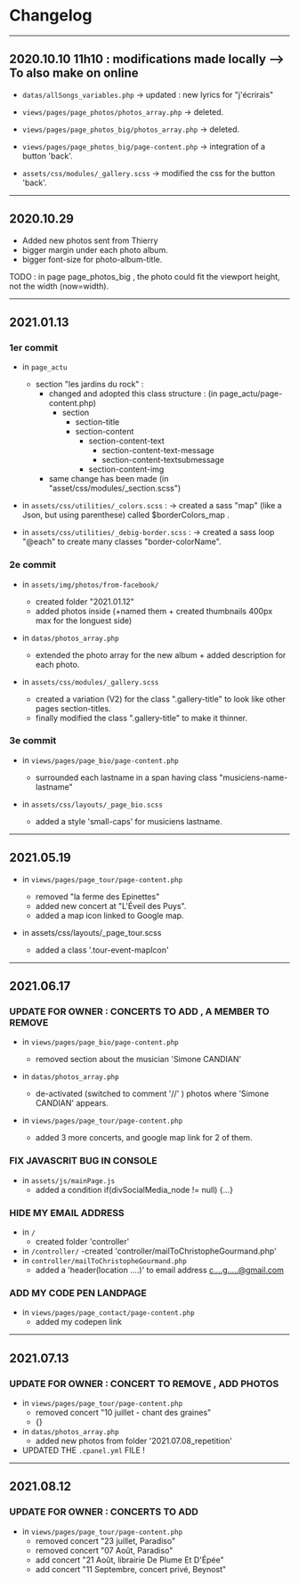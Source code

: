 
# Changelog

---

## 2020.10.10 11h10 :   modifications made locally --> To also make on online

- `datas/allSongs_variables.php`
-> updated : new lyrics for "j'écrirais"

- `views/pages/page_photos/photos_array.php`
-> deleted.

- `views/pages/page_photos_big/photos_array.php`
-> deleted.

- `views/pages/page_photos_big/page-content.php`
-> integration of a button 'back'.

- `assets/css/modules/_gallery.scss`
-> modified the css for the button 'back'.

---

## 2020.10.29

- Added new photos sent from Thierry
- bigger margin under each photo album.
- bigger font-size for photo-album-title.

TODO : in page page_photos_big ,  the photo could fit the viewport height, not the width (now=width).

---

## 2021.01.13

### 1er commit

- in `page_actu`
  - section "les jardins du rock" :
    - changed and adopted this class structure : (in page_actu/page-content.php)
      - section
        - section-title
        - section-content
          - section-content-text
            - section-content-text-message
            - section-content-textsubmessage
          - section-content-img
    - same change has been made (in "asset/css/modules/_section.scss")

- in `assets/css/utilities/_colors.scss` :
-> created a sass "map" (like a Json, but using parenthese) called $borderColors_map .

- in `assets/css/utilities/_debig-border.scss` :
-> created a sass loop "@each" to create many classes "border-colorName".

### 2e commit

- in  `assets/img/photos/from-facebook/`
  - created folder "2021.01.12"
  - added photos inside (+named them + created thumbnails 400px max for the longuest side)

- in  `datas/photos_array.php`
  - extended the photo array for the new album + added description for each photo.

- in  `assets/css/modules/_gallery.scss`
  - created a variation (V2) for the class ".gallery-title" to look like other pages section-titles.
  - finally modified the class ".gallery-title" to make it thinner.

### 3e commit

- in   `views/pages/page_bio/page-content.php`
  - surrounded each lastname in a  span having class "musiciens-name-lastname"

- in   `assets/css/layouts/_page_bio.scss`
  - added a style 'small-caps' for musiciens lastname.

---

## 2021.05.19

- in `views/pages/page_tour/page-content.php`
  - removed "la ferme des Epinettes"
  - added new concert at "L'Éveil des Puys".
  - added a map icon linked to Google map.
  
- in assets/css/layouts/_page_tour.scss
  - added a class '.tour-event-mapIcon'

---

## 2021.06.17

### UPDATE FOR OWNER :  CONCERTS TO ADD , A MEMBER TO REMOVE

- in `views/pages/page_bio/page-content.php`
  - removed section about the musician 'Simone CANDIAN'
- in `datas/photos_array.php`
  - de-activated (switched to comment '//' ) photos where 'Simone CANDIAN' appears.

- in `views/pages/page_tour/page-content.php`
  - added 3 more concerts, and google map link for 2 of them.

### FIX JAVASCRIT BUG IN CONSOLE

- in `assets/js/mainPage.js`
  - added a condition if(divSocialMedia_node != null) {...}

### HIDE MY EMAIL ADDRESS

- in `/`
  - created folder 'controller'
- in `/controller/`
  -created 'controller/mailToChristopheGourmand.php'
- in `controller/mailToChristopheGourmand.php`
  - added a 'header(location ....)' to email address c....g.....@gmail.com

### ADD MY CODE PEN LANDPAGE

- in `views/pages/page_contact/page-content.php`
  - added my codepen link

---

## 2021.07.13

### UPDATE FOR OWNER : CONCERT TO REMOVE , ADD PHOTOS

- in `views/pages/page_tour/page-content.php`
  - removed concert "10 juillet - chant des graines"
  - {}
- in `datas/photos_array.php`
  - added new photos from folder '2021.07.08_repetition'
- UPDATED THE `.cpanel.yml` FILE !

---

## 2021.08.12

### UPDATE FOR OWNER : CONCERTS TO ADD

- in `views/pages/page_tour/page-content.php`
  - removed concert "23 juillet, Paradiso"
  - removed concert "07 Août, Paradiso"
  - add concert "21 Août, librairie De Plume Et D'Épée"
  - add concert "11 Septembre, concert privé, Beynost"
  